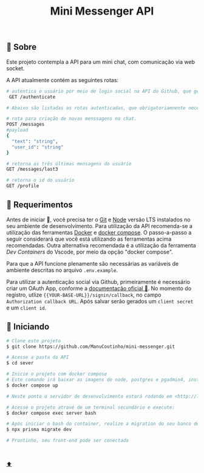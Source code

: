 
<h1 align="center">Mini Messenger API</h1>

<br>

## :yarn: Sobre ##

Este projeto contempla a API para um mini chat, com comunicação via web socket.

A API atualmente contém as seguintes rotas:

```bash
# autentica o usuário por meio de login social na API do Github, que gera um jsonwebtoken, cujo é enviado como resposta
 GET /authenticate

# Abaixo são listadas as rotas autenticadas, que obrigatoriamnente necessitam do header "Authorization"

# rota para criação de novas menssagens no chat. 
POST /messages
#payload
{
  "text": "string",
  "user_id": "string"
}

# retorna as três últimas mensagens do usuário
GET /messages/last3

# retorna o id do usuário
GET /profile

```


## :minidisc: Requerimentos ##

Antes de iniciar :checkered_flag:, você precisa ter o [Git](https://git-scm.com) e [Node](https://nodejs.org/en/) versão LTS instalados no seu ambiente de desenvolvimento.
Para utilização da API recomenda-se a utilização das ferramentas [Docker](https://www.docker.comm) e [docker compose](https://docs.docker.com/compose/).
O passo-a-passo a seguir considerará que você está utilizando as ferramentas acima recomendadas.
Outra alternativa recomendada é a utilização da ferramenta _Dev Containers_ do Vscode, por meio da opção "docker compose".

Para que a API funcione plenamente são necessárias as variáveis de ambiente descritas no arquivo `.env.example`.

Para utilizar a autenticação social via Github, primeiramente é necessário criar um OAuth App, conforme a  [documentação oficial 📓](https://docs.github.com/en/apps/oauth-apps/building-oauth-apps/creating-an-oauth-app).
No momento do registro, utlize `{{YOUR-BASE-URL}}/signin/callback`, no campo `Authorization callback URL`. Após salvar serão gerados  um `client secret` e um `client id`.


## :checkered_flag: Iniciando ##

```bash
# Clone este projeto
$ git clone https://github.com/ManuCoutinho/mini-messenger.git

# Acesse a pasta da API
$ cd sever

# Inicie o projeto com docker compose
# Este comando irá baixar as imagens do node, postgres e pgadmin4, instalar as dependencias necessárias e iniciar o Prisma com a tabela Mensseger
$ docker compose up

# Neste ponto o servidor de desenvolvimento estará rodando em <http://localhost:4800>

# Acesse o projeto atravé de um terminal secundário e execute:
$ docker compose exec server bash

# Após iniciar o bash do container, realize a migration do seu banco de dados
$ npx prisma migrate dev

# Prontinho, seu front-end pode ser conectado
```

&#xa0;

<a href="#top"> :arrow_up: </a>
